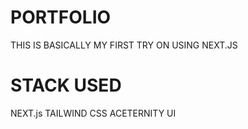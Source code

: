 # PORTFOLIO
THIS IS BASICALLY MY FIRST TRY ON USING NEXT.JS 
# STACK USED
NEXT.js
TAILWIND CSS
ACETERNITY UI
